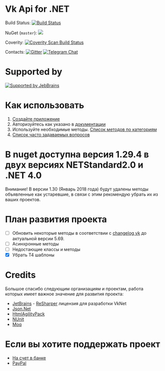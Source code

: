 # Vk Api for .NET

Build Status: [![Build Status](https://travis-ci.org/vknet/vk.svg?branch=master)](https://travis-ci.org/vknet/vk)

NuGet (`master`): [![](http://img.shields.io/nuget/v/VkNet.svg?style=flat-square)](http://www.nuget.org/packages/VkNet)

Coverity: [![Coverity Scan Build Status](https://scan.coverity.com/projects/6249/badge.svg)](https://scan.coverity.com/projects/vknet)

Contacts: [![Gitter](https://badges.gitter.im/Join%20Chat.svg)](https://gitter.im/vknet/vk?utm_source=badge&utm_medium=badge&utm_campaign=pr-badge)
[![Telegram Chat](https://patrolavia.github.io/telegram-badge/chat.png)](https://t.me/joinchat/AAAAAE0Yg4c1jDUhwaavgA)
# Supported by
[![Supported by JebBrains](https://raw.githubusercontent.com/vknet/vk/master/.github/jetbrains_logo.png)](https://www.jetbrains.com/)

# Как использовать

1. [Создайте приложение](https://vk.com/editapp?act=create)
2. Авторизуйтесь как указано в [документации](https://vknet.github.io/vk/authorize/)
3. Используйте необходимые методы. [Список методов по категориям](https://vknet.github.io/vk/)
4. [Список часто задаваемых вопросов](https://github.com/vknet/vk/wiki/FAQ)

# В nuget доступна версия 1.29.4 в двух версиях NETStandard2.0 и .NET 4.0

 Внимание! В версии 1.30 (Январь 2018 года) будут удалены методы объявленные как устаревшие, в связи с этим рекомендую убрать их из ваших проектов.

# План развития проекта

- [ ] Обновить некоторые методы в соответствии с [changelog vk](https://vk.com/dev/versions) до актуальной версии 5.69.
- [ ] Асинхронные методы
- [ ] Недостающие классы и методы
- [x] Убрать T4 шаблоны

# Credits

Большое спасибо следующим организациям и проектам, работа которых имеет важное значение для развития проекта:
- [JetBrains](http://www.jetbrains.com/) - [ReSharper](http://www.jetbrains.com/resharper) лицензия для разработки VkNet
- [Json.Net](http://www.newtonsoft.com/json)
- [HtmlAgilityPack](http://html-agility-pack.net/?z=codeplex)
- [NUnit](http://www.nunit.org/)
- [Moq](https://github.com/moq/moq4)

# Если вы хотите поддержать проект
- [На счет в банке](https://money.alfabank.ru/p2p/web/transfer/minyutin)
- [PayPal](https://www.paypal.me/InyutinMaxim)

